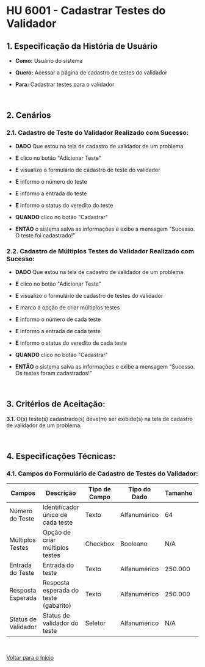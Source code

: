# HU 6001 - Cadastrar Testes do Validador <a name="inicio"></a>

## 1. Especificação da História de Usuário

-   **Como:** Usuário do sistema

-   **Quero:** Acessar a página de cadastro de testes do validador

-   **Para:** Cadastrar testes para o validador

<br>

## 2. Cenários

### 2.1. Cadastro de Teste do Validador Realizado com Sucesso:

-   **DADO** Que estou na tela de cadastro de validador de um problema

-   **E** clico no botão "Adicionar Teste"

-   **E** visualizo o formulário de cadastro de teste do validador

-   **E** informo o número do teste

-   **E** informo a entrada do teste

-   **E** informo o status do veredíto do teste

-   **QUANDO** clico no botão "Cadastrar"

-   **ENTÃO** o sistema salva as informações e exibe a mensagem "Sucesso. O teste foi cadastrado!"

### 2.2. Cadastro de Múltiplos Testes do Validador Realizado com Sucesso:

-   **DADO** Que estou na tela de cadastro de validador de um problema

-   **E** clico no botão "Adicionar Teste"

-   **E** visualizo o formulário de cadastro de testes do validador

-   **E** marco a opção de criar múltiplos testes

-   **E** informo o número de cada teste

-   **E** informo a entrada de cada teste

-   **E** informo o status do veredíto de cada teste

-   **QUANDO** clico no botão "Cadastrar"

-   **ENTÃO** o sistema salva as informações e exibe a mensagem "Sucesso. Os testes foram cadastrados!"

<br>

## 3. Critérios de Aceitação:

**3.1.** O(s) teste(s) cadastrado(s) deve(m) ser exibido(s) na tela de cadastro de validador de um problema.

<br>

## 4. Especificações Técnicas:

### 4.1. Campos do Formulário de Cadastro de Testes do Validador:

| Campos              | Descrição                             | Tipo de Campo | Tipo do Dado | Tamanho | Máscara | Editável | Obrigatório | Regras                                 |
| ------------------- | ------------------------------------- | ------------- | ------------ | ------- | ------- | -------- | ----------- | -------------------------------------- |
| Número do Teste     | Identificador único de cada teste     | Texto         | Alfanumérico | 64      | N/A     | S        | S           | N/A                                    |
| Múltiplos Testes    | Opção de criar múltiplos testes       | Checkbox      | Booleano     | N/A     | N/A     | S        | N           | O campo deve vir desmarcado por padrão |
| Entrada do Teste    | Entrada do teste                      | Texto         | Alfanumérico | 250.000 | N/A     | S        | S           | N/A                                    |
| Resposta Esperada   | Resposta esperada do teste (gabarito) | Texto         | Alfanumérico | 250.000 | N/A     | S        | S           | N/A                                    |
| Status de Validador | Status de validador do teste          | Seletor       | Alfanumérico | N/A     | N/A     | S        | S           | N/A                                    |

<br>

[Voltar para o Início](#inicio)

